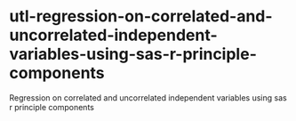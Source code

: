 # utl-regression-on-correlated-and-uncorrelated-independent-variables-using-sas-r-principle-components
Regression on correlated and uncorrelated independent variables using sas r principle components
